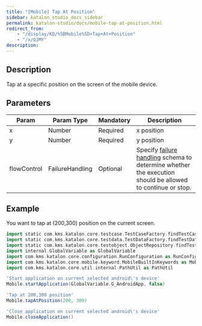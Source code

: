 ```yaml
---
title: "[Mobile] Tap At Position" 
sidebar: katalon_studio_docs_sidebar
permalink: katalon-studio/docs/mobile-tap-at-position.html 
redirect_from:
    - "/display/KD/%5BMobile%5D+Tap+At+Position"
    - "/x/QJMY"
description: 
---
```

Description
-----------

Tap at a specific position on the screen of the mobile device.

Parameters
----------

| Param | Param Type | Mandatory | Description |
| --- | --- | --- | --- |
| x | Number | Required | x position |
| y | Number | Required | y position |
| flowControl | FailureHandling | Optional | Specify [failure handling](/x/qAAM) schema to determine whether the execution should be allowed to continue or stop. |

Example 
--------

You want to tap at (200,300) position on the current screen.

```groovy
import static com.kms.katalon.core.testcase.TestCaseFactory.findTestCase
import static com.kms.katalon.core.testdata.TestDataFactory.findTestData
import static com.kms.katalon.core.testobject.ObjectRepository.findTestObject
import internal.GlobalVariable as GlobalVariable
import com.kms.katalon.core.configuration.RunConfiguration as RunConfiguration
import com.kms.katalon.core.mobile.keyword.MobileBuiltInKeywords as Mobile
import com.kms.katalon.core.util.internal.PathUtil as PathUtil

'Start application on current selected android\'s device'
Mobile.startApplication(GlobalVariable.G_AndroidApp, false)

'Tap at 200,300 position'
Mobile.tapAtPosition(200, 300)

'Close application on current selected android\'s device'
Mobile.closeApplication()
```